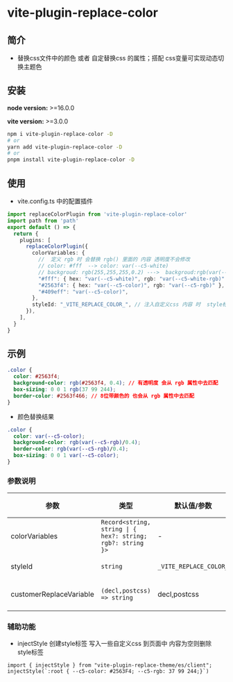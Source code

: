 # vite-plugin-replace-color

## 简介
- 替换css文件中的颜色 或者 自定替换css 的属性；搭配 css变量可实现动态切换主题色

## 安装

**node version:** >=16.0.0

**vite version:** >=3.0.0

```bash
npm i vite-plugin-replace-color -D
# or
yarn add vite-plugin-replace-color -D
# or
pnpm install vite-plugin-replace-color -D
```

## 使用

- vite.config.ts 中的配置插件

```ts
import replaceColorPlugin from 'vite-plugin-replace-color'
import path from 'path'
export default () => {
  return {
    plugins: [
      replaceColorPlugin({
        colorVariables: {
          //  定义 rgb 时 会替换 rgb() 里面的 内容 透明度不会修改
          // color: #fff  --> color: var(--c5-white)
          // backgroud: rgb(255,255,255,0.2) --->  backgroud:rgb(var(--c5-white-rgb)/0.2)
          "#fff": { hex: "var(--c5-white)", rgb: "var(--c5-white-rgb)" },
          "#2563f4": { hex: "var(--c5-color)", rgb: "var(--c5-rgb)" },
          "#409eff": "var(--c5-color)",
        },
        styleId: "_VITE_REPLACE_COLOR_", // 注入自定义css 内容 时  style标签名
      }),
    ],
  }
}
```
## 示例
```css
.color {
  color: #2563f4;
  background-color: rgb(#2563f4, 0.4); // 有透明度 会从 rgb 属性中去匹配
  box-sizing: 0 0 1 rgb(37 99 244);
  border-color: #2563f466; // 8位带颜色的 也会从 rgb 属性中去匹配
}
```
- 颜色替换结果
```css
.color {
  color: var(--c5-color);
  background-color: rgb(var(--c5-rgb)/0.4);
  border-color: rgb(var(--c5-rgb)/0.4);
  box-sizing: 0 0 1 var(--c5-color);
}
```

### 参数说明

| 参数 | 类型 | 默认值/参数 | 必填 | 说明 |
| ---------   | --------- | --------- | --------- | --------- |
| colorVariables    | `Record<string, string \| { hex?: string; rgb?: string }>` | - | 是 | 声明替换的颜色 |
| styleId | `string` | `_VITE_REPLACE_COLOR_` | 否 | 注入自定义css 内容 时  style标签名 |
| customerReplaceVariable      | `(decl,postcss) => string` | decl,postcss | 否 | 自定义替换css属性 参数postcss的declaration和result  (https://postcss.org/api#result) |

### 辅助功能
- injectStyle   创建style标签 写入一些自定义css 到页面中  内容为空则删除 style标签
```
import { injectStyle } from "vite-plugin-replace-theme/es/client";
injectStyle(`:root { --c5-color: #2563F4; --c5-rgb: 37 99 244;}`)
```
